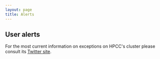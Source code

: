 ```yaml
---
layout: page
title: Alerts
---
```


## User alerts

For the most current information on exceptions on HPCC's cluster please consult its [Twitter site](https://twitter.com/UCR_HPCC).





